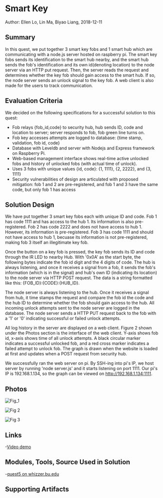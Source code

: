 # Smart Key
Author: Ellen Lo, Lin Ma, Biyao Liang, 2018-12-11

## Summary
In this quest, we put together 3 smart key fobs and 1 smart hub which are communicating with a node.js server hosted on raspberry pi. The smart key fobs sends its identification to the smart hub nearby, and the smart hub sends the fob's identification and its own id(denoting location) to the node server via an HTTP put request. Then, the server reads the request and determines whether the key fob should gain access to the smart hub. If so, the node server sends an unlock signal to the key fob. A web client is also made for the users to track communication.

## Evaluation Criteria

We decided on the following specifications for a successful solution to this quest:

- Fob relays {fob_id,code} to security hub, hub sends ID, code and location to server; server responds to fob, fob green line turns on.
- Fob key accesses attempts are logged to database: {time stamp, validation, fob id, code}
- Database with Leveldb and server with Nodejs and Express framework on Raspberry Pi.
- Web-based management interface shows real-time active unlocked fobs and history of unlocked fobs (with actual time of unlock).
- Uses 3 fobs with unique values {id, code}: {1, 1111}, {2, 2222}, and {3, 1111}
- Security vulnerabilities of design are articulated with proposed mitigation: fob 1 and 2 are pre-registered, and fob 1 and 3 have the same code, but only fob 1 has access

## Solution Design
We have put together 3 smart key fobs each with unique ID and code. Fob 1 has code 1111 and has access to the hub 1. Its information is also pre-registered. Fob 2 has code 2222 and does not have access to hub 1. However, its information is pre-registered. Fob 3 has code 1111 and should not have access to hub 1, becuase its information is not pre-registered, making fob 3 itself an illegitimate key fob.

Once the button on a key fob is pressed, the key fob sends its ID and code through the IR LED to nearby Hub. With '0x0A' as the start byte, the following bytes indicate the fob id digit and the 4 digits of code. The hub is always listening, and once it receives a signal from a fob, it sends the fob's information (which is in the signal) and hub's own ID (indicating its location) to the node server via HTTP POST request. The data is a string formatted like this: {FOB_ID}:{CODE}:{HUB_ID}.

The node server is always listening to the hub. Once it receives a signal from hub, it time stamps the request and compare the fob id the code and the hub ID to determine whether the fob should gain access to the hub. All incoming unlock attempts sent to the node server are logged in the database. The node server sends a HTTP PUT request back to the fob with a '1' or '0' indicating successful or failed unlock attempts. 

All log history in the server are displayed on a web client. Figure 2 shown under the Photos section is the interface of the web client. Y-axis shows fob id, x-axis shows time of all unlock attempts. A black circular marker indicates a successful unlocked fob, and a red cross marker indicates a failed attempt to unlock fob. The graph is drawn when the website is loaded at first and updates when a POST request from security hub. 

We successfully ran the web server on pi. By SSH-ing into pi's IP, we host server by running 'node server.js' and it starts listening on port 1111. Our pi's IP is 192.168.1.134, so the graph can be viewed on http://192.168.1.134:1111. 

## Photos

![Fig_1](https://github.com/BU-EC444/Quest5-Team9-Lo-Liang-Ma/blob/master/Artifacts/flow_chart.jpg)

![Fig 2](https://github.com/BU-EC444/Quest5-Team9-Lo-Liang-Ma/blob/master/Artifacts/graph.png)

![Fig 3](https://github.com/BU-EC444/Quest5-Team9-Lo-Liang-Ma/blob/master/Artifacts/console.png)

## Links
-[Video demo](https://www.youtube.com/watch?v=5QzJb4LWRRQ)

## Modules, Tools, Source Used in Solution
-[quest5 on whizzer.bu.edu](http://whizzer.bu.edu/team-quests/primary/smart-key)

## Supporting Artifacts
